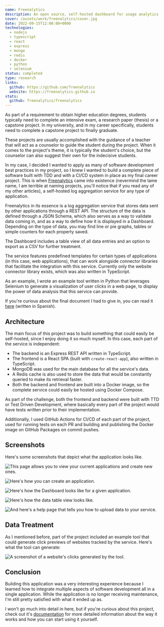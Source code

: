 ```yaml
---
name: Freenalytics
description: An open source, self-hosted dashboard for usage analytics of general use applications.
cover: /assets/work/freenalytics/cover.jpg
date: 2022-09-15T12:00:00+0000
technologies:
  - nodejs
  - typescript
  - react
  - express
  - mongo
  - redis
  - docker
  - python
  - selenium
status: completed
type: research
links:
  github: https://github.com/freenalytics
  website: https://freenalytics.github.io
stats:
  github: freenalytics/freenalytics
---
```


As part of a requirement to obtain higher education degrees, students typically need to complete an intensive exam,
a research paper (thesis) or a capstone project. In my university, and in my career specifically, students need to
complete a capstone project to finally graduate.

These projects are usually accomplished with the guidance of a teacher that will act as a counselor to guide the student
during the project. When it comes to the project's theme, it is typically the student's choice, but the counselor can
also suggest their own for the indecisive students.

In my case, I decided I wanted to apply as many of software development best practices in my project, so I knew I wanted
to build a complete piece of software built with TDD and with a CI/CD system in place as my final career project.
This is when [Freenalytics](https://freenalytics.github.io) came into existence (nevermind the lame name, I am terrible
at naming projects, you'll notice that if you read any of my other articles), a self-hosted log aggregation service for
any type of application.

Freenalytics in its essence is a log aggregation service that stores data sent by other applications through a REST API.
The structure of the data is defined through a JSON Schema, which also serves as a way to validate data coming in, and
as a way to define how it is displayed in a Dashboard. Depending on the type of data, you may find line or pie graphs,
tables or simple counters for each property saved.

The Dashboard includes a table view of all data entries and an option to export as a CSV for further treatment.

The service features predefined templates for certain types of applications (in this case, web applications), that can work
alongside connector libraries that facilitate the integration with this service. Currently only the website connector
library exists, which was also written in TypeScript.

As an example, I wrote an example tool written in Python that leverages Selenium to generate a visualization of user clicks in
a web page, to display the power of data analysis that this service can provide.

If you're curious about the final document I had to give in, you can read it
[here](https://repositorio.usfq.edu.ec/handle/23000/12091) (written in Spanish).

## Architecture

The main focus of this project was to build something that could easily be self-hosted, since I enjoy doing it so much
myself. In this case, each part of the service is independent:

* The backend is an Express REST API written in TypeScript.
* The frontend is a React SPA (built with `create-react-app`), also written in TypeScript.
* MongoDB was used for the main database for all the service's data.
* A Redis cache is also used to store the data that would be constantly queried to make its retrieval faster.
* Both the backend and frontend are built into a Docker image, so the complete service could easily be hosted using Docker Compose.

As part of the challenge, both the frontend and backend were built with TTD or Test Driven Development, where basically
every part of the project would have tests written prior to their implementation.

Additionally, I used GitHub Actions for CI/CD of each part of the project, used for running tests on each PR and building
and publishing the Docker image on GitHub Packages on commit pushes.

## Screenshots

Here's some screenshots that depict what the application looks like.

![This page allows you to view your current applications and create new ones.](https://freenalytics.github.io/assets/home/applications.png)

![Here's how you can create an application.](https://freenalytics.github.io/assets/home/create_application.png)

![Here's how the Dashboard looks like for a given application.](https://freenalytics.github.io/assets/home/web_example.png)

![Here's how the data table view looks like.](https://freenalytics.github.io/assets/home/data_entries.png)

![And here's a help page that tells you how to upload data to your service.](https://freenalytics.github.io/assets/home/some_information.png)

## Data Treatment

As I mentioned before, part of the project included an example tool that could generate click previews of websites tracked
by the service. Here's what the tool can generate:

![A screenshot of a website's clicks generated by the tool.](https://freenalytics.github.io/assets/data-treament/page-clicks-view/home_clicks.png)

## Conclusion

Building this application was a very interesting experience because I learned how to integrate multiple aspects of software
development all in a single application. While the application is no longer receiving maintenance, I'm still pretty satisfied
with what it ended up as.

I won't go much into detail in here, but if you're curious about this project, check out it's
[documentation](https://freenalytics.github.io/) for more detailed information about the way it works and how you can
start using it yourself.
